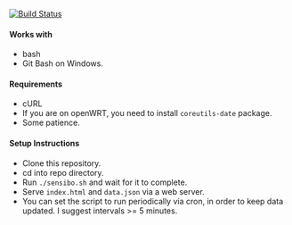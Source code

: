 [![Build Status](https://travis-ci.org/ameer1234567890/sensibo-historical-data.svg?branch=master)](https://travis-ci.org/ameer1234567890/sensibo-historical-data)

#### Works with
* bash
* Git Bash on Windows.

#### Requirements
* cURL
* If you are on openWRT, you need to install `coreutils-date` package.
* Some patience.

#### Setup Instructions
* Clone this repository.
* cd into repo directory.
* Run `./sensibo.sh` and wait for it to complete.
* Serve `index.html` and `data.json` via a web server.
* You can set the script to run periodically via cron, in order to keep data updated. I suggest intervals >= 5 minutes.

